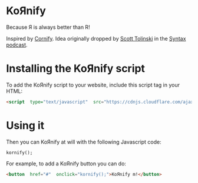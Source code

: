# KoЯnify

Because Я is always better than R!

Inspired by [Cornify](https://github.com/Cornify/Cornify). Idea originally dropped by [Scott Tolinski](https://github.com/stolinski) in the [Syntax podcast](https://syntax.fm/show/324/typescript-fundamentals).

# Installing the KoЯnify script

To add the KoЯnify script to your website, include this script tag in your HTML:
~~~html
<script  type="text/javascript"  src="https://cdnjs.cloudflare.com/ajax/libs/kornify/1.0.0/kornify.js"></script>
~~~

# Using it
Then you can KoЯnify at will with the following Javascript code:

`kornify();`

For example, to add a KoЯnify button you can do:

~~~html
<button  href="#"  onclick="kornify();">KoЯnify m!</button>
~~~